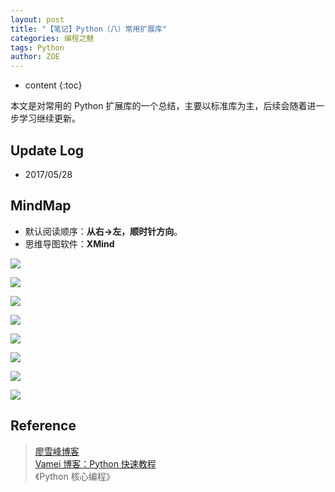 ```yaml
---
layout: post
title: "【笔记】Python（八）常用扩展库"
categories: 编程之魅
tags: Python
author: ZOE
---
```


* content
{:toc}

本文是对常用的 Python 扩展库的一个总结，主要以标准库为主，后续会随着进一步学习继续更新。




## Update Log
- 2017/05/28

## MindMap
* 默认阅读顺序：**从右→左，顺时针方向**。
* 思维导图软件：**XMind**

![](https://raw.githubusercontent.com/woaielf/woaielf.github.io/master/_posts/Pic/1705/170528-1.png)

![](https://raw.githubusercontent.com/woaielf/woaielf.github.io/master/_posts/Pic/1705/170528-2.png)

![](https://raw.githubusercontent.com/woaielf/woaielf.github.io/master/_posts/Pic/1705/170528-3.png)

![](https://raw.githubusercontent.com/woaielf/woaielf.github.io/master/_posts/Pic/1705/170528-4.png)

![](https://raw.githubusercontent.com/woaielf/woaielf.github.io/master/_posts/Pic/1705/170528-5.png)

![](https://raw.githubusercontent.com/woaielf/woaielf.github.io/master/_posts/Pic/1705/170528-5.png)

![](https://raw.githubusercontent.com/woaielf/woaielf.github.io/master/_posts/Pic/1705/170528-6.png)

![](https://raw.githubusercontent.com/woaielf/woaielf.github.io/master/_posts/Pic/1705/170528-7.png)

## Reference
> [廖雪峰博客](http://www.liaoxuefeng.com/wiki/001374738125095c955c1e6d8bb493182103fac9270762a000) <br>
[Vamei 博客：Python 快速教程](http://www.cnblogs.com/vamei/archive/2012/09/13/2682778.html) <br>
《Python 核心编程》
